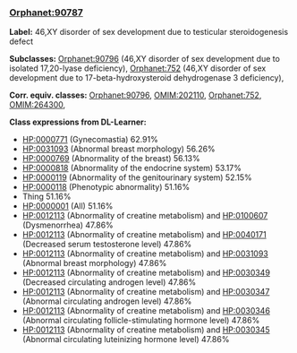 
### [Orphanet:90787](http://www.orpha.net/ORDO/Orphanet_90787)
**Label:** 46,XY disorder of sex development due to testicular steroidogenesis defect

**Subclasses:** [Orphanet:90796](http://www.orpha.net/ORDO/Orphanet_90796) (46,XY disorder of sex development due to isolated 17,20-lyase deficiency), [Orphanet:752](http://www.orpha.net/ORDO/Orphanet_752) (46,XY disorder of sex development due to 17-beta-hydroxysteroid dehydrogenase 3 deficiency), 

**Corr. equiv. classes:** [Orphanet:90796](http://www.orpha.net/ORDO/Orphanet_90796), [OMIM:202110](http://purl.obolibrary.org/obo/OMIM_202110), [Orphanet:752](http://www.orpha.net/ORDO/Orphanet_752), [OMIM:264300](http://purl.obolibrary.org/obo/OMIM_264300), 

**Class expressions from DL-Learner:**

- [HP:0000771](http://purl.obolibrary.org/obo/HP_0000771) (Gynecomastia) 62.91%
- [HP:0031093](http://purl.obolibrary.org/obo/HP_0031093) (Abnormal breast morphology) 56.26%
- [HP:0000769](http://purl.obolibrary.org/obo/HP_0000769) (Abnormality of the breast) 56.13%
- [HP:0000818](http://purl.obolibrary.org/obo/HP_0000818) (Abnormality of the endocrine system) 53.17%
- [HP:0000119](http://purl.obolibrary.org/obo/HP_0000119) (Abnormality of the genitourinary system) 52.15%
- [HP:0000118](http://purl.obolibrary.org/obo/HP_0000118) (Phenotypic abnormality) 51.16%
- Thing 51.16%
- [HP:0000001](http://purl.obolibrary.org/obo/HP_0000001) (All) 51.16%
- [HP:0012113](http://purl.obolibrary.org/obo/HP_0012113) (Abnormality of creatine metabolism) and [HP:0100607](http://purl.obolibrary.org/obo/HP_0100607) (Dysmenorrhea) 47.86%
- [HP:0012113](http://purl.obolibrary.org/obo/HP_0012113) (Abnormality of creatine metabolism) and [HP:0040171](http://purl.obolibrary.org/obo/HP_0040171) (Decreased serum testosterone level) 47.86%
- [HP:0012113](http://purl.obolibrary.org/obo/HP_0012113) (Abnormality of creatine metabolism) and [HP:0031093](http://purl.obolibrary.org/obo/HP_0031093) (Abnormal breast morphology) 47.86%
- [HP:0012113](http://purl.obolibrary.org/obo/HP_0012113) (Abnormality of creatine metabolism) and [HP:0030349](http://purl.obolibrary.org/obo/HP_0030349) (Decreased circulating androgen level) 47.86%
- [HP:0012113](http://purl.obolibrary.org/obo/HP_0012113) (Abnormality of creatine metabolism) and [HP:0030347](http://purl.obolibrary.org/obo/HP_0030347) (Abnormal circulating androgen level) 47.86%
- [HP:0012113](http://purl.obolibrary.org/obo/HP_0012113) (Abnormality of creatine metabolism) and [HP:0030346](http://purl.obolibrary.org/obo/HP_0030346) (Abnormal circulating follicle-stimulating hormone level) 47.86%
- [HP:0012113](http://purl.obolibrary.org/obo/HP_0012113) (Abnormality of creatine metabolism) and [HP:0030345](http://purl.obolibrary.org/obo/HP_0030345) (Abnormal circulating luteinizing hormone level) 47.86%


